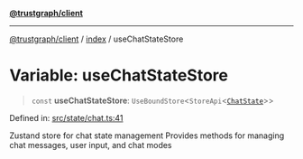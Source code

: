 [**@trustgraph/client**](../../README.md)

***

[@trustgraph/client](../../README.md) / [index](../README.md) / useChatStateStore

# Variable: useChatStateStore

> `const` **useChatStateStore**: `UseBoundStore`\<`StoreApi`\<[`ChatState`](../interfaces/ChatState.md)\>\>

Defined in: [src/state/chat.ts:41](https://github.com/trustgraph-ai/trustgraph-ts-client/blob/dd779923b4eaffccd17ba61aaee70d2766e28e49/src/state/chat.ts#L41)

Zustand store for chat state management
Provides methods for managing chat messages, user input, and chat modes
